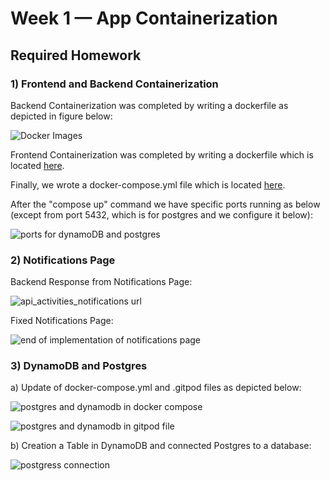 # Week 1 — App Containerization

## Required Homework

### 1) Frontend and Backend Containerization

Backend Containerization was completed by writing a dockerfile as depicted in figure below:

![Docker Images](https://user-images.githubusercontent.com/80562235/228883496-d1f3f93b-40cb-4047-b1d5-54f3f1aab9ed.png)

Frontend Containerization was completed by writing a dockerfile which is located [here](https://github.com/StavrosCaptain/aws-bootcamp-cruddur-2023/blob/main/frontend-react-js/Dockerfile).

Finally, we wrote a docker-compose.yml file which is located [here](https://github.com/StavrosCaptain/aws-bootcamp-cruddur-2023/blob/main/docker-compose.yml).

After the "compose up" command we have specific ports running as below (except from port 5432, which is for postgres and we configure it below):

![ports for dynamoDB and postgres](https://user-images.githubusercontent.com/80562235/228887256-ec0928b5-66c9-4032-8443-683562b201b0.png)

### 2) Notifications Page

Backend Response from Notifications Page:

![api_activities_notifications url](https://user-images.githubusercontent.com/80562235/228886219-c3fdb05a-6b21-456e-b938-cee963b904c5.png)

Fixed Notifications Page:

![end of implementation of notifications page](https://user-images.githubusercontent.com/80562235/228886661-910b949a-71e5-4dda-8283-f140384a8bcf.png)

### 3) DynamoDB and Postgres

a) Update of docker-compose.yml and .gitpod files as depicted below:

![postgres and dynamodb in docker compose](https://user-images.githubusercontent.com/80562235/228889075-3c51e84b-1657-42c8-ba54-64c1a89955bf.png)

![postgres and dynamodb in gitpod file](https://user-images.githubusercontent.com/80562235/228889613-3d647987-00bb-4082-ba57-335405ee20c9.png)

b) Creation a Table in DynamoDB and connected Postgres to a database:

![postgress connection](https://user-images.githubusercontent.com/80562235/228889790-8fb3edf5-8c36-4df9-845c-decc3279bbec.png)
